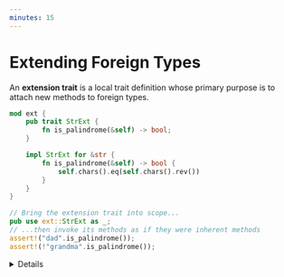 ```yaml
---
minutes: 15
---
```


# Extending Foreign Types

An **extension trait** is a local trait definition whose primary purpose is to
attach new methods to foreign types.

```rust
mod ext {
    pub trait StrExt {
        fn is_palindrome(&self) -> bool;
    }

    impl StrExt for &str {
        fn is_palindrome(&self) -> bool {
            self.chars().eq(self.chars().rev())
        }
    }
}

// Bring the extension trait into scope...
pub use ext::StrExt as _;
// ...then invoke its methods as if they were inherent methods
assert!("dad".is_palindrome());
assert!(!"grandma".is_palindrome());
```

<details>

- The `Ext` suffix is conventionally attached to the name of extension traits.

  It communicates that the trait is primarily used for extension purposes, and
  it is therefore not intended to be implemented outside the crate that defines
  it.

  Refer to the ["Extension Trait" RFC][1] as the authoritative source for naming
  conventions.

- The trait implementation for the chosen foreign type must belong to the same
  crate where the trait is defined, otherwise you'll be blocked by Rust's
  [_orphan rule_][2].

- The extension trait must be in scope when its methods are invoked.

  Comment out the `use` statement in the example to show the compiler error
  that's emitted if you try to invoke an extension method without having the
  corresponding extension trait in scope.

- The `as _` syntax reduces the likelihood of naming conflicts when multiple
  traits are imported. It is conventionally used when importing extension
  traits.

- Some students may be wondering: does the extension trait pattern provide
  enough value to justify the additional boilerplate? Wouldn't a free function
  be enough?

  Show how the same example could be implemented using an `is_palindrome` free
  function, with a single `&str` input parameter:

  ```rust
  fn is_palindrome(s: &str) -> bool {
      s.chars().eq(s.chars().rev())
  }
  ```

  A bespoke extension trait might be an overkill if you want to add a single
  method to a foreign type. Both a free function and an extension trait will
  require an additional import, and the familiarity of the method calling syntax
  may not be enough to justify the boilerplate of a trait definition.

  Nonetheless, extension methods can be **easier to discover** than free
  functions. In particular, language servers (e.g. `rust-analyzer`) will suggest
  extension methods if you type `.` after an instance of the foreign type.

</details>

[1]: https://rust-lang.github.io/rfcs/0445-extension-trait-conventions.html
[2]: https://github.com/rust-lang/rfcs/blob/master/text/2451-re-rebalancing-coherence.md#what-is-coherence-and-why-do-we-care
